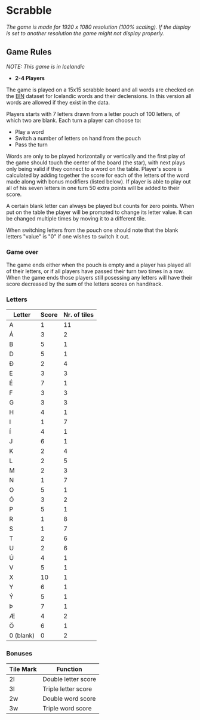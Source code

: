 # Scrabble

*The game is made for 1920 x 1080 resolution (100% scaling). If the display is set to another resolution the game might not display properly.*

## Game Rules

*NOTE: This game is in Icelandic*

* **2-4 Players**

The game is played on a 15x15 scrabble board and all words are checked on the [BÍN](https://bin.arnastofnun.is/)
dataset for Icelandic words and their declensions. In this version all words are allowed if they exist in the data.

Players starts with 7 letters drawn from a letter pouch of 100 letters, of which two are blank.
Each turn a player can choose to:

* Play a word
* Switch a number of letters on hand from the pouch
* Pass the turn

Words are only to be played horizontally or vertically and the first play of the game should touch
the center of the board (the star), with next plays only being valid if they connect to a word on the table.
Player's score is calculated by adding together the score for each of the letters of the word made along with
bonus modifiers (listed below). If player is able to play out all of his seven letters in one turn 50 extra
points will be added to their score.

A certain blank letter can always be played but counts for zero points. When put on the table the player will
be prompted to change its letter value. It can be changed multiple times by moving it to a different tile.

When switching letters from the pouch one should note that the blank letters "value" is "0" if one wishes to
switch it out.

### Game over

The game ends either when the pouch is empty and a player has played all of their letters, or if all players
have passed their turn two times in a row.
When the game ends those players still posessing any letters will have their score decreased by the sum of the
letters scores on hand/rack.

### Letters

Letter    |Score|Nr. of tiles
----------|-----|------------
A         | 1   | 11
Á         | 3   | 2
B         | 5   | 1
D         | 5   | 1
Ð         | 2   | 4
E         | 3   | 3
É         | 7   | 1
F         | 3   | 3
G         | 3   | 3
H         | 4   | 1
I         | 1   | 7
Í         | 4   | 1
J         | 6   | 1
K         | 2   | 4
L         | 2   | 5
M         | 2   | 3
N         | 1   | 7
O         | 5   | 1
Ó         | 3   | 2
P         | 5   | 1
R         | 1   | 8
S         | 1   | 7
T         | 2   | 6
U         | 2   | 6
Ú         | 4   | 1
V         | 5   | 1
X         | 10  | 1
Y         | 6   | 1
Ý         | 5   | 1
Þ         | 7   | 1
Æ         | 4   | 2
Ö         | 6   | 1
0 (blank) | 0   | 2

### Bonuses

Tile Mark|Function
---------|--------
2l       | Double letter score
3l       | Triple letter score
2w       | Double word score
3w       | Triple word score